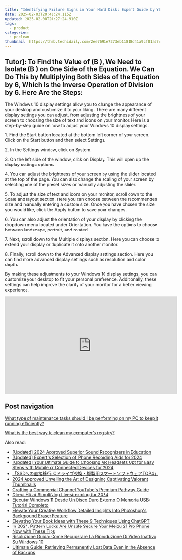 ```yaml
---
title: "Identifying Failure Signs in Your Hard Disk: Expert Guide by YL Computing"
date: 2025-02-03T20:41:24.115Z
updated: 2025-02-08T20:27:24.910Z
tags:
  - product
categories:
  - pcclean
thumbnail: https://thmb.techidaily.com/2ee7691e7273eb11818d41a9cf81a37cef10bbda58003f87ccdd98d9756a0aeb.jpg
---
```


## Tutor]: To Find the Value of \(B \), We Need to Isolate \(B \) on One Side of the Equation. We Can Do This by Multiplying Both Sides of the Equation by 6, Which Is the Inverse Operation of Division by 6. Here Are the Steps:

The Windows 10 display settings allow you to change the appearance of your desktop and customize it to your liking. There are many different display settings you can adjust, from adjusting the brightness of your screen to choosing the size of text and icons on your monitor. Here is a step-by-step guide on how to adjust your Windows 10 display settings. 

1\. Find the Start button located at the bottom left corner of your screen. Click on the Start button and then select Settings.

2\. In the Settings window, click on System.

3\. On the left side of the window, click on Display. This will open up the display settings options. 

4\. You can adjust the brightness of your screen by using the slider located at the top of the page. You can also change the scaling of your screen by selecting one of the preset sizes or manually adjusting the slider.

5\. To adjust the size of text and icons on your monitor, scroll down to the Scale and layout section. Here you can choose between the recommended size and manually entering a custom size. Once you have chosen the size you would like, click the Apply button to save your changes.

6\. You can also adjust the orientation of your display by clicking the dropdown menu located under Orientation. You have the options to choose between landscape, portrait, and rotated.

7\. Next, scroll down to the Multiple displays section. Here you can choose to extend your display or duplicate it onto another monitor.

8\. Finally, scroll down to the Advanced display settings section. Here you can find more advanced display settings such as resolution and color depth. 

By making these adjustments to your Windows 10 display settings, you can customize your desktop to fit your personal preference. Additionally, these settings can help improve the clarity of your monitor for a better viewing experience.

<!-- affiliate ads begin -->
<iframe width="560" height="315" src="https://www.youtube.com/embed/Xa2_mFu-obA?si=_xDGF1pv-dnuaDOr" title="YouTube video player" frameborder="0" allow="accelerometer; autoplay; clipboard-write; encrypted-media; gyroscope; picture-in-picture; web-share" referrerpolicy="strict-origin-when-cross-origin" allowfullscreen></iframe>
<!-- affiliate ads end -->

## Post navigation

[What type of maintenance tasks should I be performing on my PC to keep it running efficiently?](https://tools.techidaily.com/pcclean/products/)

[What is the best way to clean my computer’s registry?](https://tools.techidaily.com/pcclean/products/)

<ins class="adsbygoogle"
     style="display:block"
     data-ad-format="autorelaxed"
     data-ad-client="ca-pub-7571918770474297"
     data-ad-slot="1223367746"></ins>

<ins class="adsbygoogle"
     style="display:block"
     data-ad-client="ca-pub-7571918770474297"
     data-ad-slot="8358498916"
     data-ad-format="auto"
     data-full-width-responsive="true"></ins>

<span class="atpl-alsoreadstyle">Also read:</span>
<div><ul>
<li><a href="https://visual-screen-recording.techidaily.com/updated-2024-approved-superior-sound-recognizers-in-education/"><u>[Updated] 2024 Approved Superior Sound Recognizers in Education</u></a></li>
<li><a href="https://fox-hovers.techidaily.com/updated-experts-selection-of-iphone-recording-aids-for-2024/"><u>[Updated] Expert's Selection of iPhone Recording Aids for 2024</u></a></li>
<li><a href="https://fox-links.techidaily.com/updated-your-ultimate-guide-to-choosing-vr-headsets-opt-for-easy-steps-with-mobile-or-connected-devices-for-2024/"><u>[Updated] Your Ultimate Guide to Choosing VR Headsets Opt for Easy Steps with Mobile or Connected Devices for 2024</u></a></li>
<li><a href="https://win-hot.techidaily.com/ssd-ctop4/"><u>「SSDへの直接移行: Cドライブ交換・複製用スマートソフトウェアTOP4」</u></a></li>
<li><a href="https://youtube-webster.techidaily.com/approved-unveiling-the-art-of-designing-captivating-valorant-thumbnails/"><u>2024 Approved Unveiling the Art of Designing Captivating Valorant Thumbnails</u></a></li>
<li><a href="https://youtube-video-recordings.techidaily.com/crafting-a-commercial-channel-youtubes-premium-pathway-guide/"><u>Crafting a Commercial Channel YouTube's Premium Pathway Guide</u></a></li>
<li><a href="https://fox-blue.techidaily.com/direct-hit-at-simplifying-livestreaming-for-2024/"><u>Direct Hit at Simplifying Livestreaming for 2024</u></a></li>
<li><a href="https://win-hot.techidaily.com/ejecutar-windows-11-desde-un-disco-duro-externo-o-memoria-usb-tutorial-completo/"><u>Ejecutar Windows 11 Desde Un Disco Duro Externo O Memoria USB: Tutorial Completo</u></a></li>
<li><a href="https://fox-cloud.techidaily.com/elevate-your-creative-workflow-detailed-insights-into-photoshops-background-eraser-feature/"><u>Elevate Your Creative Workflow Detailed Insights Into Photoshop's Background Eraser Feature</u></a></li>
<li><a href="https://tech-haven.techidaily.com/elevating-your-book-ideas-with-these-9-techniques-using-chatgpt/"><u>Elevating Your Book Ideas with These 9 Techniques Using ChatGPT</u></a></li>
<li><a href="https://android-unlock.techidaily.com/in-2024-pattern-locks-are-unsafe-secure-your-meizu-21-pro-phone-now-with-these-tips-by-drfone-android/"><u>In 2024, Pattern Locks Are Unsafe Secure Your Meizu 21 Pro Phone Now with These Tips</u></a></li>
<li><a href="https://win-hot.techidaily.com/risoluzione-guida-come-recuperare-la-riproduzione-di-video-inattivo-su-windows-10/"><u>Risoluzione Guida: Come Recuperare La Riproduzione Di Video Inattivo Su Windows 10</u></a></li>
<li><a href="https://win-hot.techidaily.com/ultimate-guide-retrieving-permanently-lost-data-even-in-the-absence-of-backups/"><u>Ultimate Guide: Retrieving Permanently Lost Data Even in the Absence of Backups</u></a></li>
</ul></div>

